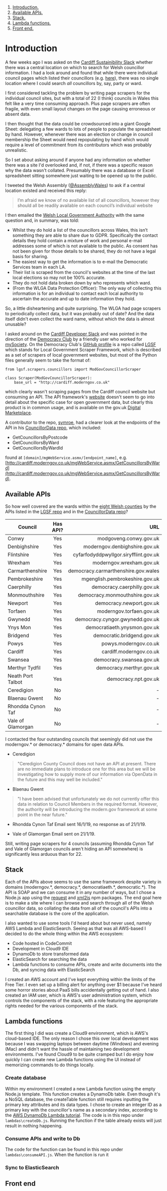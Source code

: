 1. [ Introduction. ](#intro)
1. [ Available APIs. ](#apis)
1. [ Stack. ](#stack)
1. [ Lambda functions. ](#lambda)
1. [ Front end. ](#fe)

<a name="intro"></a>
# Introduction

A few weeks ago I was asked on the [Cardiff Sustainibility Slack](https://suscardiffslack.herokuapp.com/) whether there was a central location on which to search for Welsh councillor information. I had a look around and found that while there were individual council pages which listed their councillors (e.g. [here](http://cardiff.moderngov.co.uk/mgMemberIndex.aspx?FN=ALPHA&VW=LIST&PIC=0)), there was no single location where I could search _all_ councillors by, say, party or ward. 

I first considered tackling the problem by writing page scrapers for the individual council sites, but with a total of 22 (I think) councils in Wales this felt like a very time consuming approach. Plus page scrapers are often fragile, with even small layout changes on the page causing erroneous or absent data. 

I then thought that the data could be crowdsourced into a giant Google Sheet: delegating a few wards to lots of people to populate the spreadsheet by hand. However, whenever there was an election or change in council membership the Sheet would need repopulating by hand which would require a level of commitment from its contributors which was probably unrealistic. 

So I set about asking around if anyone had any information on whether there was a site I'd overlooked and, if not, if there was a specific reason why the data wasn't collated. Presumably there was a database or Excel spreadsheet sitting somewhere just waiting to be opened up to the public.

I tweeted the Welsh Assembly ([@AssemblyWales](https://twitter.com/AssemblyWales)) to ask if a central location existed and received this reply:

>I’m afraid we know of no available list of all councillors, however they should all be readily available on each council’s individual website 

I then emailed the [Welsh Local Government Authority](https://www.wlga.gov.uk/) with the same question and, in summary, was told:

* Whilst they do hold a list of the councillors across Wales, this isn’t something they are able to share due to GDPR. Specifically the contact details they hold contain a mixture of work and personal e-mail addresses some of which is not available to the public. As consent has not been given for those details to be shared, they do not have a legal basis for sharing.
* The easiest way to get the information is to e-mail the Democratic Services team in each LA.
* Their list is scraped from the council's websites at the time of the last local elections so may not be 100% accurate.
* They do not hold data broken down by who represents which ward.
* (From the WLGA Data Protection Officer): The only way of collecting this information is for an individual to contact each local authority to ascertain the accurate and up to date information they hold.

So, a little disheartening and quite surprising. The WLGA had page scrapers to periodically collect data, but it was probably out of date? And the data itself didn't even collect the ward name, without which the data is almost unusable? 

I asked around on the [Cardiff Developer Slack](cardiffdev.herokuapp.com) and was pointed in the direction of the [Democracy Club](https://democracyclub.org.uk/) by a friendly user who worked for [mySociety](https://www.mysociety.org/). On the Democracy Club's [GitHub profile](https://github.com/DemocracyClub) is a repo called [LGSF](https://github.com/DemocracyClub/LGSF) which stands for Local Government Scraper Framework, which is described as a set of scrapers of local government websites, but most of the Python files generally seem to take the format of:

```
from lgsf.scrapers.councillors import ModGovCouncillorScraper

class Scraper(ModGovCouncillorScraper):
    base_url = "http://cardiff.moderngov.co.uk"
```

which clearly wasn't scraping pages from the Cardiff council website but consuming an API. The API framework's [website](https://www.moderngov.co.uk/) doesn't seem to go into detail about the specific case for open government data, but clearly this product is in common usage, and is available on the gov.uk [Digital Marketplace](https://www.digitalmarketplace.service.gov.uk/g-cloud/services/364588144872148). 

A contributor to the repo, [symroe](https://github.com/symroe), had a clearer look at the endpoints of the API in his [CouncillorData repo](https://github.com/symroe/CouncillorData), which included:

* GetCouncillorsByPostcode
* GetCouncillorsByWard
* GetCouncillorsByWardId

found at `[domain]/mgWebService.asmx/[endpoint_name]`, e.g. [http://cardiff.moderngov.co.uk/mgWebService.asmx/GetCouncillorsByWard](http://cardiff.moderngov.co.uk/mgWebService.asmx/GetCouncillorsByWard). 

<a name="apis"></a>
## Available APIs

So how well covered are the wards within the [eight Welsh counties](https://en.wikipedia.org/wiki/List_of_electoral_wards_in_Wales) by the APIs listed in the [LGSF repo](https://github.com/DemocracyClub/LGSF/tree/master/scrapers) and in the [CouncillorData repo](https://github.com/symroe/CouncillorData/blob/master/urls.txt)? 

| Council        | Has API?           | URL  |
| ------------- |:-------------:| -----:|
| Conwy     | Yes| modgoveng.conwy.gov.uk |
| Denbighshire      | Yes      |   moderngov.denbighshire.gov.uk |
| Flintshire | Yes     |    cyfarfodyddpwyllgor.siryfflint.gov.uk |
| Wrexham     | Yes| moderngov.wrexham.gov.uk |
| Carmarthenshire     | Yes| democracy.carmarthenshire.gov.wales |
| Pembrokeshire     | Yes| mgenglish.pembrokeshire.gov.uk|
| Caerphilly     | Yes| democracy.caerphilly.gov.uk|
| Monmouthshire     | Yes| democracy.monmouthshire.gov.uk|
| Newport     | Yes| democracy.newport.gov.uk |
| Torfaen     | Yes| moderngov.torfaen.gov.uk |
| Gwynedd     | Yes| democracy.cyngor.gwynedd.gov.uk |
| Ynys Mon     | Yes| democratiaeth.ynysmon.gov.uk |
| Bridgend     | Yes| democratic.bridgend.gov.uk |
| Powys     | Yes| powys.moderngov.co.uk|
| Cardiff     | Yes| cardiff.moderngov.co.uk |
| Swansea     | Yes| democracy.swansea.gov.uk |
| Merthyr Tydfil     | Yes| democracy.merthyr.gov.uk |
| Neath Port Talbot     | Yes| democracy.npt.gov.uk |
| Ceredigion    | No| -|
| Blaenau Gwent     | No| -|
| Rhondda Cynon Taf     | No| - |
| Vale of Glamorgan    | No| - |

I contacted the four outstanding councils that seemingly did not use the moderngov.* or democracy.* domains for open data APIs. 

* Ceredigion
>"Ceredigion County Council does not have an API at present.  There are no immediate plans to introduce one for this area but we will be investigating how to supply more of our information via OpenData in the future and this may well be included."

* Blaenau Gwent 
>"I have been advised that unfortunately we do not currently offer this data in relation to Council Members in the required format. However, the authority will be introducing the modern.gov framework at some point in the near future."

* Rhondda Cynon Taf
Email sent 16/1/19, no response as of 21/1/19. 

* Vale of Glamorgan
Email sent on 21/1/19.

Still, writing page scrapers for 4 councils (assuming Rhondda Cynon Taf and Vale of Glamorgan councils aren't hiding an API somewhere) is significantly less arduous than for 22.

<a name="stack"></a>
## Stack

Each of the APIs above seems to use the same framework despite variety in domains (moderngov.\*, democracy.\*, democratiaeth.\*, democratic.\*). The API is SOAP and we can consume it in any number of ways, but I chose a Node.js app using the [request](https://www.npmjs.com/package/request) and [xml2js](https://www.npmjs.com/package/xml2js) npm packages. The end goal here is to make a site where I can browse and search through all of the Welsh councillor data, so collating the data from all of the council's APIs into a searchable database is the core of the application. 

I also wanted to use some tools I'd heard about but never used, namely AWS Lambda and ElasticSearch. Seeing as that was all AWS-based I decided to do the whole thing within the AWS ecosystem:

- Code hosted in CodeCommit
- Development in Cloud9 IDE
- DynamoDb to store transformed data
- ElasticSearch for searching the data
- Lambda functions to consume APIs, create and write documents into the Db, and syncing data with ElasticSearch

I created an AWS account and I've kept everything within the limits of the Free Tier. I even set up a billing alert for anything over $1 because I've heard some horror stories about PaaS bills accidentally getting out of hand. I also created an IAM user, which is AWS's user administration system, which controls the components of the stack, with a role featuring the appropriate rights needed for the various components of the stack.

<a name="lambda"></a>
## Lambda functions

The first thing I did was create a Cloud9 environment, which is AWS's cloud-based IDE. The only reason I chose this over local development was because I was swapping laptops between daytime (Windows) and evening (Mac) and didn't want the hassle of maintaining two development environments. I've found Cloud9 to be quite cramped but I do enjoy how quickly I can create new Lambda functions using the UI instead of memorizing commands to do things locally. 

### Create database

Within my environment I created a new Lambda function using the empty Node.js template. This function creates a DynamoDb table. Even though it's a NoSQL database, the createTable function still requires inputting the primary key attributes and its data types. I chose to create an integer ID as a primary key with the councillor's name as a secondary index, according to the [AWS DynamoDb Lambda tutorial](https://docs.aws.amazon.com/sdk-for-javascript/v2/developer-guide/dynamodb-examples-using-tables.html). The code is in this repo under `lambdas\createDb.js`. Running the function if the table already exists will just result in nothing happening.

### Consume APIs and write to Db

The code for the function can be found in this repo under `lambdas\consumeAPI.js`. When the function is run it 

### Sync to ElasticSearch

<a name="fe"></a>
## Front end



